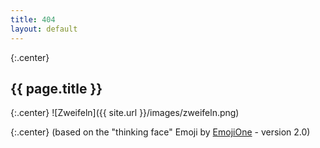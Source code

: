 ```yaml
---
title: 404
layout: default
---
```

{:.center}
## {{ page.title }}

{:.center}
![Zweifeln]({{ site.url }}/images/zweifeln.png)


{:.center}
(based on the "thinking face" Emoji by [EmojiOne](http://emojione.com/) - version 2.0)
